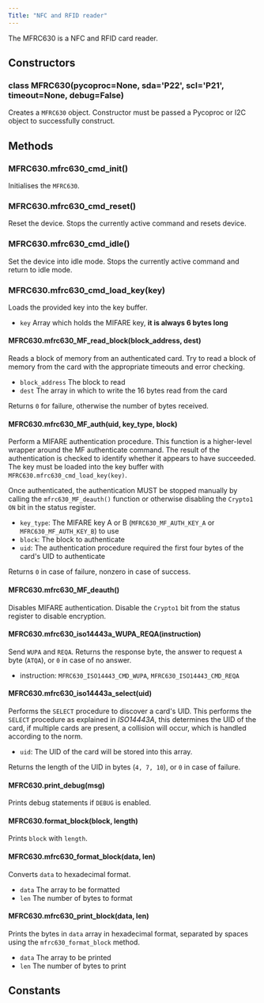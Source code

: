 ```yaml
---
Title: "NFC and RFID reader"
---
```


The MFRC630 is a NFC and RFID card reader.

## Constructors

### class MFRC630(pycoproc=None, sda='P22', scl='P21', timeout=None, debug=False)

Creates a `MFRC630` object. Constructor must be passed a Pycoproc or I2C object to successfully construct.

## Methods

### MFRC630.mfrc630_cmd_init()

Initialises the `MFRC630`.

### MFRC630.mfrc630_cmd_reset()

Reset the device. Stops the currently active command and resets device.

### MFRC630.mfrc630_cmd_idle()

Set the device into idle mode. Stops the currently active command and return to idle mode.

### MFRC630.mfrc630_cmd_load_key(key)

Loads the provided key into the key buffer.

* `key` Array which holds the MIFARE key, **it is always 6 bytes long**

#### MFRC630.mfrc630_MF_read_block(block_address, dest)

Reads a block of memory from an authenticated card. Try to read a block of memory from the card with the appropriate timeouts and error checking.

* `block_address` The block to read
* `dest` The array in which to write the 16 bytes read from the card

Returns `0` for failure, otherwise the number of bytes received.

#### MFRC630.mfrc630_MF_auth(uid, key_type, block)

Perform a MIFARE authentication procedure. This function is a higher-level wrapper around the MF authenticate command. The result of the authentication is checked to identify whether it appears to have succeeded. The key must be loaded into the key buffer with `MFRC630.mfrc630_cmd_load_key(key)`.

Once authenticated, the authentication MUST be stopped manually by calling the `mfrc630_MF_deauth()` function or otherwise disabling the `Crypto1 ON` bit in the status register.

* `key_type`: The MIFARE key A or B (`MFRC630_MF_AUTH_KEY_A` or `MFRC630_MF_AUTH_KEY_B`) to use
* `block`: The block to authenticate
* `uid`: The authentication procedure required the first four bytes of the card's UID to authenticate

Returns `0` in case of failure, nonzero in case of success.

#### MFRC630.mfrc630_MF_deauth()

Disables MIFARE authentication. Disable the `Crypto1` bit from the status register to disable encryption.

#### MFRC630.mfrc630_iso14443a_WUPA_REQA(instruction)

Send `WUPA` and `REQA`. Returns the response byte, the answer to request `A` byte (`ATQA`), or `0` in case of no answer.

* instruction: `MFRC630_ISO14443_CMD_WUPA`, `MFRC630_ISO14443_CMD_REQA`

#### MFRC630.mfrc630_iso14443a_select(uid)

Performs the `SELECT` procedure to discover a card's UID. This performs the `SELECT` procedure as explained in _ISO14443A_, this determines the UID of the card, if multiple cards are present, a collision will occur, which is handled according to the norm.

* `uid`: The UID of the card will be stored into this array.

Returns the length of the UID in bytes (`4, 7, 10`), or `0` in case of failure.

#### MFRC630.print_debug(msg)

Prints debug statements if `DEBUG` is enabled.

#### MFRC630.format_block(block, length)

Prints `block` with `length`.

#### MFRC630.mfrc630_format_block(data, len)

Converts `data` to hexadecimal format.

* `data` The array to be formatted
* `len` The number of bytes to format

#### MFRC630.mfrc630_print_block(data, len)

Prints the bytes in `data` array in hexadecimal format, separated by spaces using the `mfrc630_format_block` method.

* `data` The array to be printed
* `len` The number of bytes to print

## Constants
